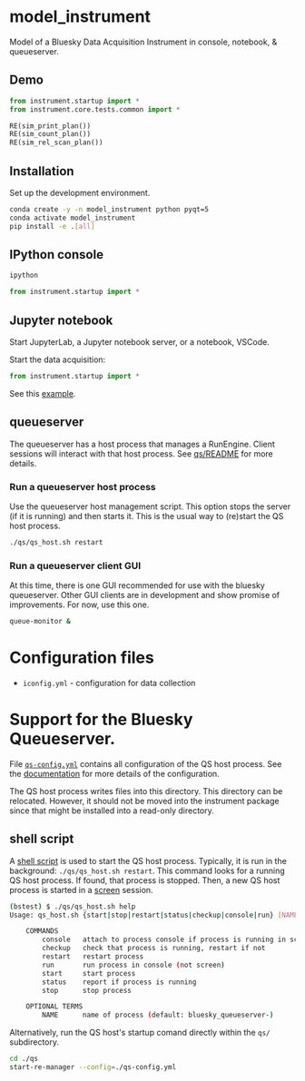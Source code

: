 # model_instrument

Model of a Bluesky Data Acquisition Instrument in console, notebook, & queueserver.

## Demo

```py
from instrument.startup import *
from instrument.core.tests.common import *

RE(sim_print_plan())
RE(sim_count_plan())
RE(sim_rel_scan_plan())
```

## Installation

Set up the development environment.

```bash
conda create -y -n model_instrument python pyqt=5
conda activate model_instrument
pip install -e .[all]
```

## IPython console

```bash
ipython
```

```py
from instrument.startup import *
```

## Jupyter notebook

Start JupyterLab, a Jupyter notebook server, or a notebook, VSCode.

Start the data acquisition:

```py
from instrument.startup import *
```

See this [example](./docs/source/demo.ipynb).

## queueserver

The queueserver has a host process that manages a RunEngine. Client sessions
will interact with that host process.  See [qs/README](./qs/README.md) for more
details.

### Run a queueserver host process

Use the queueserver host management script.  This option stops the server (if it
is running) and then starts it.  This is the usual way to (re)start the QS host
process.

```bash
./qs/qs_host.sh restart
```

### Run a queueserver client GUI

At this time, there is one GUI recommended for use with the bluesky queueserver.
Other GUI clients are in development and show promise of improvements.  For now,
use this one.

```bash
queue-monitor &
```
# Configuration files

- `iconfig.yml` - configuration for data collection

# Support for the Bluesky Queueserver.

File [`qs-config.yml`](../qs/qs-config.yml) contains all configuration of the QS
host process. See the
[documentation](https://blueskyproject.io/bluesky-queueserver/manager_config.html)
for more details of the configuration.

The QS host process writes files into this directory. This directory can be
relocated. However, it should not be moved into the instrument package since
that might be installed into a read-only directory.

## shell script

A [shell script](./qs_host.sh) is used to start the QS host process. Typically,
it is run in the background: `./qs/qs_host.sh restart`.  This command looks for
a running QS host process.  If found, that process is stopped.  Then, a new QS
host process is started in a
[screen](https://www.gnu.org/software/screen/manual/screen.html) session.

```bash
(bstest) $ ./qs/qs_host.sh help
Usage: qs_host.sh {start|stop|restart|status|checkup|console|run} [NAME]

    COMMANDS
        console   attach to process console if process is running in screen
        checkup   check that process is running, restart if not
        restart   restart process
        run       run process in console (not screen)
        start     start process
        status    report if process is running
        stop      stop process

    OPTIONAL TERMS
        NAME      name of process (default: bluesky_queueserver-)
```

Alternatively, run the QS host's startup comand directly within the `qs/`
subdirectory.

```bash
cd ./qs
start-re-manager --config=./qs-config.yml
```